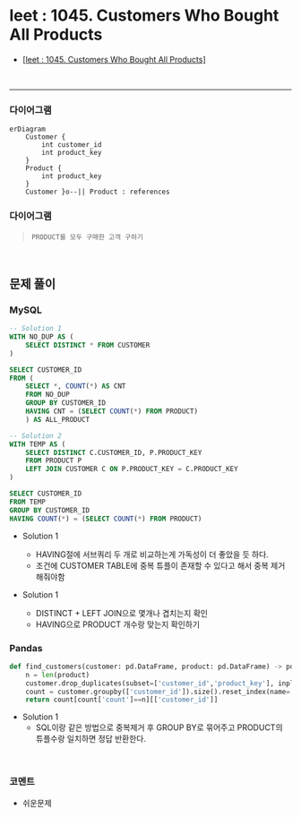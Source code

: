 # leet : 1045. Customers Who Bought All Products
* [[leet : 1045. Customers Who Bought All Products]](https://leetcode.com/problems/customers-who-bought-all-products/description/)
<br>

---

### **다이어그램**
```mermaid
erDiagram
    Customer {
        int customer_id
        int product_key
    }
    Product {
        int product_key
    }
    Customer }o--|| Product : references

```

### **다이어그램**
> `PRODUCT를 모두 구매한 고객 구하기`

<br>

## 문제 풀이

### **MySQL**
```SQL
-- Solution 1
WITH NO_DUP AS (
    SELECT DISTINCT * FROM CUSTOMER
)

SELECT CUSTOMER_ID
FROM (
    SELECT *, COUNT(*) AS CNT
    FROM NO_DUP
    GROUP BY CUSTOMER_ID
    HAVING CNT = (SELECT COUNT(*) FROM PRODUCT)
    ) AS ALL_PRODUCT

-- Solution 2
WITH TEMP AS (
    SELECT DISTINCT C.CUSTOMER_ID, P.PRODUCT_KEY
    FROM PRODUCT P
    LEFT JOIN CUSTOMER C ON P.PRODUCT_KEY = C.PRODUCT_KEY
)

SELECT CUSTOMER_ID
FROM TEMP
GROUP BY CUSTOMER_ID
HAVING COUNT(*) = (SELECT COUNT(*) FROM PRODUCT)
```
* Solution 1
  * HAVING절에 서브쿼리 두 개로 비교하는게 가독성이 더 좋았을 듯 하다.
  * 조건에 CUSTOMER TABLE에 중복 튜플이 존재할 수 있다고 해서 중복 제거해줘야함
  
* Solution 1
  * DISTINCT + LEFT JOIN으로 몇개나 겹치는지 확인
  * HAVING으로 PRODUCT 개수랑 맞는지 확인하기
  
### **Pandas**
```python
def find_customers(customer: pd.DataFrame, product: pd.DataFrame) -> pd.DataFrame:
    n = len(product)
    customer.drop_duplicates(subset=['customer_id','product_key'], inplace=True)
    count = customer.groupby(['customer_id']).size().reset_index(name='count')
    return count[count['count']==n][['customer_id']]
```
* Solution 1
  * SQL이랑 같은 방법으로 중복제거 후 GROUP BY로 묶어주고 PRODUCT의 튜플수랑 일치하면 정답 반환한다.
  
<br>

### **코멘트**
* 쉬운문제